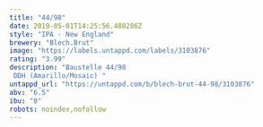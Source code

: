 ```yaml
---
title: "44/98"
date: 2019-05-01T14:25:56.488286Z
style: "IPA - New England"
brewery: "Blech.Brut"
image: "https://labels.untappd.com/labels/3103876"
rating: "3.99"
description: "Baustelle 44/98  DDH (Amarillo/Mosaic) "
untappd_url: "https://untappd.com/b/blech-brut-44-98/3103876"
abv: "6.5"
ibu: "0"
robots: noindex,nofollow
---
```


